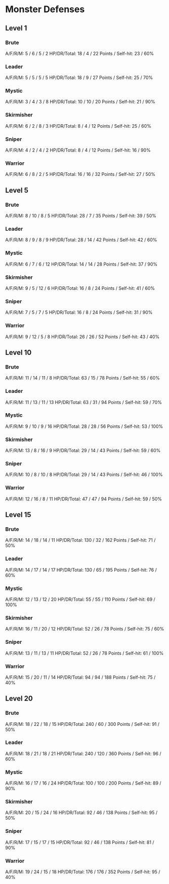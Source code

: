 # Monster Defenses

## Level 1

### Brute
A/F/R/M: 5 / 6 / 5 / 2
HP/DR/Total: 18 / 4 / 22
Points / Self-hit: 23 / 60%

### Leader
A/F/R/M: 5 / 5 / 5 / 5
HP/DR/Total: 18 / 9 / 27
Points / Self-hit: 25 / 70%

### Mystic
A/F/R/M: 3 / 4 / 3 / 8
HP/DR/Total: 10 / 10 / 20
Points / Self-hit: 21 / 90%

### Skirmisher
A/F/R/M: 6 / 2 / 8 / 3
HP/DR/Total: 8 / 4 / 12
Points / Self-hit: 25 / 60%

### Sniper
A/F/R/M: 4 / 2 / 4 / 2
HP/DR/Total: 8 / 4 / 12
Points / Self-hit: 16 / 90%

### Warrior
A/F/R/M: 6 / 8 / 2 / 5
HP/DR/Total: 16 / 16 / 32
Points / Self-hit: 27 / 50%

## Level 5

### Brute
A/F/R/M: 8 / 10 / 8 / 5
HP/DR/Total: 28 / 7 / 35
Points / Self-hit: 39 / 50%

### Leader
A/F/R/M: 8 / 9 / 8 / 9
HP/DR/Total: 28 / 14 / 42
Points / Self-hit: 42 / 60%

### Mystic
A/F/R/M: 6 / 7 / 6 / 12
HP/DR/Total: 14 / 14 / 28
Points / Self-hit: 37 / 90%

### Skirmisher
A/F/R/M: 9 / 5 / 12 / 6
HP/DR/Total: 16 / 8 / 24
Points / Self-hit: 41 / 60%

### Sniper
A/F/R/M: 7 / 5 / 7 / 5
HP/DR/Total: 16 / 8 / 24
Points / Self-hit: 31 / 90%

### Warrior
A/F/R/M: 9 / 12 / 5 / 8
HP/DR/Total: 26 / 26 / 52
Points / Self-hit: 43 / 40%

## Level 10

### Brute
A/F/R/M: 11 / 14 / 11 / 8
HP/DR/Total: 63 / 15 / 78
Points / Self-hit: 55 / 60%

### Leader
A/F/R/M: 11 / 13 / 11 / 13
HP/DR/Total: 63 / 31 / 94
Points / Self-hit: 59 / 70%

### Mystic
A/F/R/M: 9 / 10 / 9 / 16
HP/DR/Total: 28 / 28 / 56
Points / Self-hit: 53 / 100%

### Skirmisher
A/F/R/M: 13 / 8 / 16 / 9
HP/DR/Total: 29 / 14 / 43
Points / Self-hit: 59 / 60%

### Sniper
A/F/R/M: 10 / 8 / 10 / 8
HP/DR/Total: 29 / 14 / 43
Points / Self-hit: 46 / 100%

### Warrior
A/F/R/M: 12 / 16 / 8 / 11
HP/DR/Total: 47 / 47 / 94
Points / Self-hit: 59 / 50%

## Level 15

### Brute
A/F/R/M: 14 / 18 / 14 / 11
HP/DR/Total: 130 / 32 / 162
Points / Self-hit: 71 / 50%

### Leader
A/F/R/M: 14 / 17 / 14 / 17
HP/DR/Total: 130 / 65 / 195
Points / Self-hit: 76 / 60%

### Mystic
A/F/R/M: 12 / 13 / 12 / 20
HP/DR/Total: 55 / 55 / 110
Points / Self-hit: 69 / 100%

### Skirmisher
A/F/R/M: 16 / 11 / 20 / 12
HP/DR/Total: 52 / 26 / 78
Points / Self-hit: 75 / 60%

### Sniper
A/F/R/M: 13 / 11 / 13 / 11
HP/DR/Total: 52 / 26 / 78
Points / Self-hit: 61 / 100%

### Warrior
A/F/R/M: 15 / 20 / 11 / 14
HP/DR/Total: 94 / 94 / 188
Points / Self-hit: 75 / 40%

## Level 20

### Brute
A/F/R/M: 18 / 22 / 18 / 15
HP/DR/Total: 240 / 60 / 300
Points / Self-hit: 91 / 50%

### Leader
A/F/R/M: 18 / 21 / 18 / 21
HP/DR/Total: 240 / 120 / 360
Points / Self-hit: 96 / 60%

### Mystic
A/F/R/M: 16 / 17 / 16 / 24
HP/DR/Total: 100 / 100 / 200
Points / Self-hit: 89 / 90%

### Skirmisher
A/F/R/M: 20 / 15 / 24 / 16
HP/DR/Total: 92 / 46 / 138
Points / Self-hit: 95 / 50%

### Sniper
A/F/R/M: 17 / 15 / 17 / 15
HP/DR/Total: 92 / 46 / 138
Points / Self-hit: 81 / 90%

### Warrior
A/F/R/M: 19 / 24 / 15 / 18
HP/DR/Total: 176 / 176 / 352
Points / Self-hit: 95 / 40%
